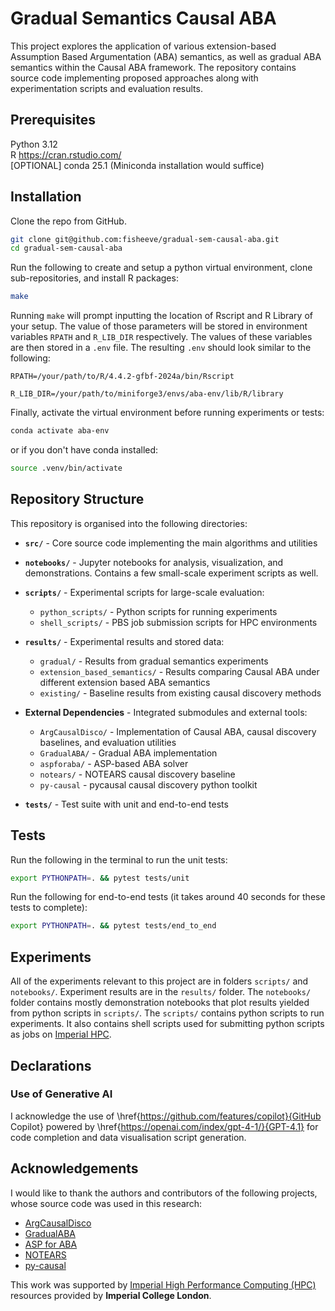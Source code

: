 # Gradual Semantics Causal ABA

This project explores the application of various extension-based Assumption Based Argumentation (ABA) semantics, as well as gradual ABA semantics within the Causal ABA framework. The repository contains source code implementing proposed approaches along with experimentation scripts and evaluation results.

## Prerequisites

Python 3.12  
R https://cran.rstudio.com/  
[OPTIONAL] conda 25.1 (Miniconda installation would suffice)  


## Installation

Clone the repo from GitHub.
```bash
git clone git@github.com:fisheeve/gradual-sem-causal-aba.git
cd gradual-sem-causal-aba
```

Run the following to create and setup a python virtual environment, clone sub-repositories, and install R packages:
```bash
make
```
Running `make` will prompt inputting the location of Rscript and R Library of your setup. The value of those parameters will be stored in environment variables `RPATH` and `R_LIB_DIR` respectively. The values of these variables are then stored in a `.env` file. The resulting `.env` should look similar to the following:
```
RPATH=/your/path/to/R/4.4.2-gfbf-2024a/bin/Rscript

R_LIB_DIR=/your/path/to/miniforge3/envs/aba-env/lib/R/library
```

Finally, activate the virtual environment before running experiments or tests:
```bash
conda activate aba-env
```
or if you don't have conda installed:
```bash
source .venv/bin/activate
```

## Repository Structure

This repository is organised into the following directories:

- **`src/`** - Core source code implementing the main algorithms and utilities

- **`notebooks/`** - Jupyter notebooks for analysis, visualization, and demonstrations. Contains a few small-scale experiment scripts as well.

- **`scripts/`** - Experimental scripts for large-scale evaluation:
  - `python_scripts/` - Python scripts for running experiments
  - `shell_scripts/` - PBS job submission scripts for HPC environments

- **`results/`** - Experimental results and stored data:
  - `gradual/` - Results from gradual semantics experiments
  - `extension_based_semantics/` - Results comparing Causal ABA under different extension based ABA semantics
  - `existing/` - Baseline results from existing causal discovery methods

- **External Dependencies** - Integrated submodules and external tools:
  - `ArgCausalDisco/` - Implementation of Causal ABA, causal discovery baselines, and evaluation utilities
  - `GradualABA/` - Gradual ABA implementation
  - `aspforaba/` - ASP-based ABA solver
  - `notears/` - NOTEARS causal discovery baseline
  - `py-causal` - pycausal causal discovery python toolkit

- **`tests/`** - Test suite with unit and end-to-end tests

## Tests
Run the following in the terminal to run the unit tests:
```bash
export PYTHONPATH=. && pytest tests/unit
```
Run the following for end-to-end tests (it takes around 40 seconds for these tests to complete):
```bash
export PYTHONPATH=. && pytest tests/end_to_end
```

## Experiments
All of the experiments relevant to this project are in folders `scripts/` and `notebooks/`. Experiment results are in the `results/` folder.
The `notebooks/` folder contains mostly demonstration notebooks that plot results yielded from python scripts in `scripts/`.
The `scripts/` contains python scripts to run experiments. It also contains shell scripts used for submitting python scripts as jobs on [Imperial HPC](https://icl-rcs-user-guide.readthedocs.io/en/latest/hpc/getting-started/).


## Declarations
### Use of Generative AI
I acknowledge the use of \href{https://github.com/features/copilot}{GitHub Copilot} powered by \href{https://openai.com/index/gpt-4-1/}{GPT-4.1} for code completion and data visualisation script generation.

## Acknowledgements
I would like to thank the authors and contributors of the following projects, whose source code was used in this research:

- [ArgCausalDisco](https://github.com/briziorusso/ArgCausalDisco.git)  
- [GradualABA](https://github.com/briziorusso/GradualABA.git)  
- [ASP for ABA](https://bitbucket.org/coreo-group/aspforaba.git)  
- [NOTEARS](https://github.com/xunzheng/notears.git)  
- [py-causal](https://github.com/bd2kccd/py-causal.git)

This work was supported by [Imperial High Performance Computing (HPC)](https://icl-rcs-user-guide.readthedocs.io/en/latest/hpc/getting-started/) resources provided by **Imperial College London**.
